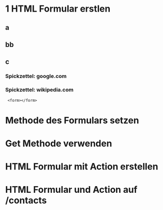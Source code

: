 # 1 HTML Formular erstlen
## a
## bb
## c
### Spickzettel: google.com
### Spickzettel: wikipedia.com
` <form></form>`
# Methode des Formulars setzen
# Get Methode verwenden
# HTML Formular mit Action erstellen
# HTML Formular und Action auf /contacts
